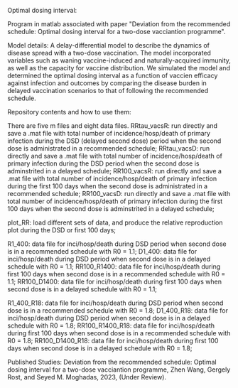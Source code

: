 Optimal dosing interval:


Program in matlab associated with paper "Deviation from the recommended schedule: Optimal dosing interval for a two-dose vacciantion programme". 

Model details:
A delay-differential model to describe the dynamics of disease spread with a two-dose vaccination. The model incorporated variables such as waning vaccine-induced and naturally-acquired immunity, as well as the capacity for vaccine distribution. We simulated the model and determined the optimal dosing interval as a function of vaccien efficacy against infection and outcomes by comparing the disease burden in delayed vaccination scenarios to that of following the recommended schedule. 


Repository contents and how to use them:

There are five m files and eight data files. 
RRtau_vacsR: run directly and save a .mat file with total number of incidence/hosp/death of primary infection during the DSD (delayed second dose) period when the second dose is administrated in a recommended schedule;
RRtau_vacsD: run directly and save a .mat file with total number of incidence/hosp/death of primary infection during the DSD period when the second dose is adminstrited in a delayed schedule;
RR100_vacsR: run directly and save a .mat file with total number of incidence/hosp/death of primary infection during the first 100 days when the second dose is administrated in a recommended schedule;
RR100_vacsD: run directly and save a .mat file with total number of incidence/hosp/death of primary infection during the first 100 days when the second dose is adminstrited in a delayed schedule;

plot_RR: load different sets of data, and produce the relative reproduction plot during the DSD or first 100 days;

R1_400: data file for inci/hosp/death during DSD period when second dose is in a recommended schedule with R0 = 1.1; 
D1_400: data file for inci/hosp/death during DSD period when second dose is in a delayed schedule with R0 = 1.1;
RR100_R1400: data file for inci/hosp/death during first 100 days when second dose is in a recommended schedule with R0 = 1.1; 
RR100_D1400: data file for inci/hosp/death during first 100 days when second dose is in a delayed schedule with R0 = 1.1; 

R1_400_R18: data file for inci/hosp/death during DSD period when second dose is in a recommended schedule with R0 = 1.8; 
D1_400_R18: data file for inci/hosp/death during DSD period when second dose is in a delayed schedule with R0 = 1.8; 
RR100_R1400_R18: data file for inci/hosp/death during first 100 days when second dose is in a recommended schedule with R0 = 1.8; 
RR100_D1400_R18: data file for inci/hosp/death during first 100 days when second dose is in a delayed schedule with R0 = 1.8; 

Published Studies:
Deviation from the recommended schedule: Optimal dosing interval for a two-dose vacciantion programme, Zhen Wang, Gergely Rost, and Seyed M. Moghadas, 2023, (Under Review). 






